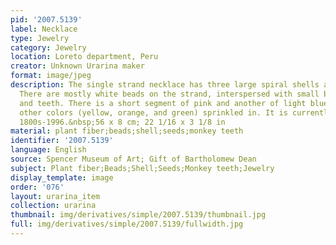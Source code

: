 ```yaml
---
pid: '2007.5139'
label: Necklace
type: Jewelry
category: Jewelry
location: Loreto department, Peru
creator: Unknown Urarina maker
format: image/jpeg
description: The single strand necklace has three large spiral shells at the front.
  There are mostly white beads on the strand, interspersed with small brown seeds
  and teeth. There is a short segment of pink and another of light blue beads with
  other colors (yellow, orange, and green) sprinkled in. It is currently broken.&nbsp;Late
  1800s-1996.&nbsp;56 x 8 cm; 22 1/16 x 3 1/8 in
material: plant fiber;beads;shell;seeds;monkey teeth
identifier: '2007.5139'
language: English
source: Spencer Museum of Art; Gift of Bartholomew Dean
subject: Plant fiber;Beads;Shell;Seeds;Monkey teeth;Jewelry
display_template: image
order: '076'
layout: urarina_item
collection: urarina
thumbnail: img/derivatives/simple/2007.5139/thumbnail.jpg
full: img/derivatives/simple/2007.5139/fullwidth.jpg
---
```


